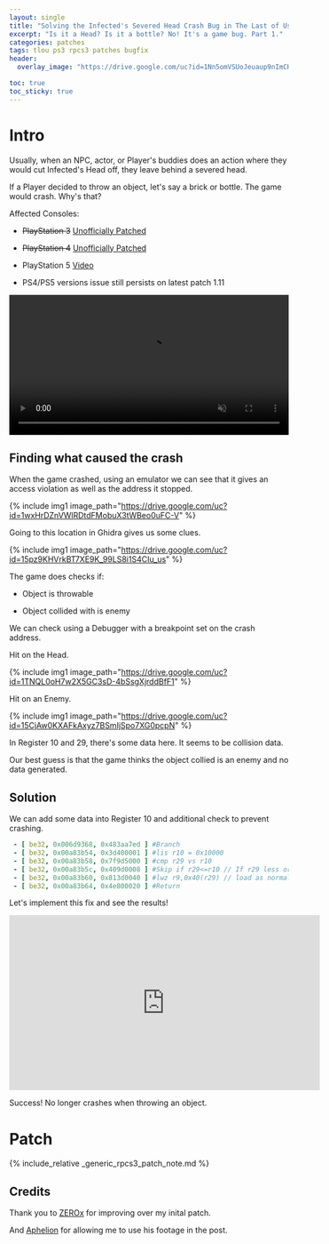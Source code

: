 ```yaml
---
layout: single
title: "Solving the Infected's Severed Head Crash Bug in The Last of Us (PlayStation 3)"
excerpt: "Is it a Head? Is it a bottle? No! It's a game bug. Part 1."
categories: patches
tags: tlou ps3 rpcs3 patches bugfix
header:
  overlay_image: "https://drive.google.com/uc?id=1Nn5omVSUoJeuaup9nImCHJK4G0M2HuQp"

toc: true
toc_sticky: true
---
```


# Intro

Usually, when an NPC, actor, or Player's buddies does an action where they would cut Infected's Head off, they leave behind a severed head. 

If a Player decided to throw an object, let's say a brick or bottle. The game would crash. Why's that?

Affected Consoles:

- ~~PlayStation 3~~ [Unofficially Patched](/patches/2021/02/15/t1-head-crash-bug-fix/)

- ~~PlayStation 4~~ [Unofficially Patched](/patches/2021/02/16/t1r-head-crash-bug-fix/)

- PlayStation 5 [Video](https://youtu.be/HQ7oOmx4mmg?t=127)

- PS4/PS5 versions issue still persists on latest patch 1.11

<div align="center">
<video width="100%" controls autoplay muted >
  <source src="https://drive.google.com/uc?id=17LBx42deR677S0r6OmN3hUmRiS6iJWWU" type="video/mp4">
</video>
</div>

## Finding what caused the crash

When the game crashed, using an emulator we can see that it gives an access violation as well as the address it stopped.

{% include img1 image_path="https://drive.google.com/uc?id=1wxHrDZnVWlRDtdFMobuX3tWBeo0uFC-V" %}

Going to this location in Ghidra gives us some clues.

{% include img1 image_path="https://drive.google.com/uc?id=15pz9KHVrkBT7XE9K_99LS8i1S4CIu_us" %}

The game does checks if: 

- Object is throwable

- Object collided with is enemy

We can check using a Debugger with a breakpoint set on the crash address.

Hit on the Head.

{% include img1 image_path="https://drive.google.com/uc?id=1TNQL0oH7w2X5GC3sD-4bSsgXjrddBfF1" %}

Hit on an Enemy.

{% include img1 image_path="https://drive.google.com/uc?id=15CjAw0KXAFkAxyz7BSmIjSpo7XG0pcpN" %}

In Register 10 and 29, there's some data here. It seems to be collision data.

Our best guess is that the game thinks the object collied is an enemy and no data generated.

## Solution

We can add some data into Register 10 and additional check to prevent crashing.

```yml
 - [ be32, 0x006d9368, 0x483aa7ed ] #Branch
 - [ be32, 0x00a83b54, 0x3d400001 ] #lis r10 = 0x10000
 - [ be32, 0x00a83b58, 0x7f9d5000 ] #cmp r29 vs r10
 - [ be32, 0x00a83b5c, 0x409d0008 ] #Skip if r29<=r10 // If r29 less or equal to r10 then do nothing
 - [ be32, 0x00a83b60, 0x813d0040 ] #lwz r9,0x40(r29) // load as normal
 - [ be32, 0x00a83b64, 0x4e800020 ] #Return
```

Let's implement this fix and see the results!

<div align="center" class="responsive-video-container">
<iframe width="560" height="315" src="https://www.youtube.com/embed/yDHUPHUYr1w?start=17" frameborder="0" allow="accelerometer; autoplay; clipboard-write; encrypted-media; gyroscope; picture-in-picture" allowfullscreen></iframe>
</div>

Success! No longer crashes when throwing an object.

# Patch

{% include_relative _generic_rpcs3_patch_note.md %}

## Credits

Thank you to [ZEROx](https://www.youtube.com/user/ZEROx2085) for improving over my inital patch.

And [Aphelion](https://www.youtube.com/c/AphelionGamingTV/) for allowing me to use his footage in the post.
